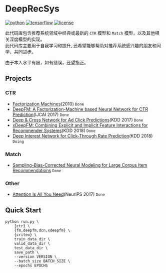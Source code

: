 # DeepRecSys
[![python](https://img.shields.io/badge/python->=3.7-brightgreen)](requirements.txt)
[![tensorflow](https://img.shields.io/badge/tensorflow->=2.2-brightgreen)](requirements.txt)
[![license](https://img.shields.io/badge/license-MIT-green)](LICENSE)


此代码库包含推荐系统领域中经典或最新的 `CTR` 模型和 `Match` 模型，以及其他相关深度模型的实现。<br/>
此代码库主要用于自我学习和提升, 还希望能够帮助对推荐系统感兴趣的朋友和同学，共同进步。

由于本人水平有限，如有错误，还望指正。

## Projects

### CTR
* [Factorization Machines](deep_recommend/recommend/ctr/fm)(2010) `Done`
* [DeepFM: A Factorization-Machine based Neural Network for CTR Prediction](deep_recommend/recommend/ctr/deepfm)(IJCAI 2017) `Done`
* [Deep & Cross Network for Ad Click Predictions](deep_recommend/recommend/ctr/dcn)(KDD 2017) `Done`
* [xDeepFM: Combining Explicit and Implicit Feature Interactions for Recommender Systems](deep_recommend/recommend/ctr/xdeepfm)(KDD 2018) `Done`
* [Deep Interest Network for Click-Through Rate Prediction](deep_recommend/recommend/ctr/din)(KDD 2018) `Doing`

### Match
* [Sampling-Bias-Corrected Neural Modeling for Large Corpus Item Recommendations](deep_recommend/recommend/match/google_tt) `Done`

### Other
* [Attention Is All You Need](deep_recommend/other/transformer)(NeurlPS 2017) `Done`


## Quick Start
``` shell
python run.py \
    {ctr} \
    {fm,deepfm,dcn,xdeepfm} \
    {criteo} \
    train_data_dir \
    valid_data_dir \
    test_data_dir \
    save_path \
    --version VERSION \
    --batch_size BATCH_SIZE \
    --epochs EPOCHS
```


